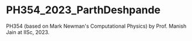 # PH354_2023_ParthDeshpande
 PH354 (based on Mark Newman's Computational Physics) by Prof. Manish Jain at IISc, 2023.
